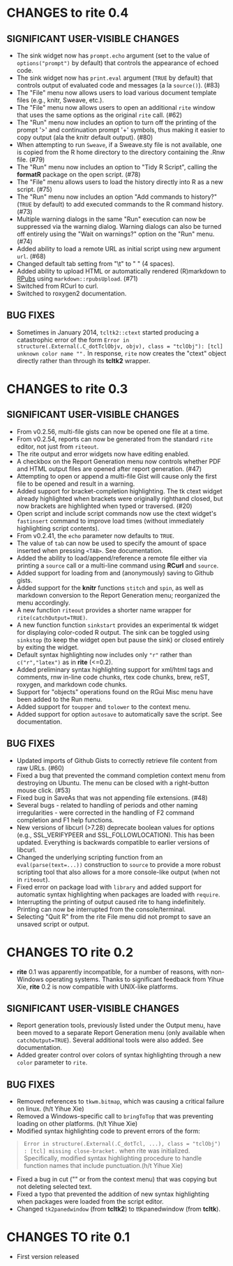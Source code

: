 # CHANGES to rite 0.4 #

## SIGNIFICANT USER-VISIBLE CHANGES ##
* The sink widget now has `prompt.echo` argument (set to the value of `options("prompt")` by default) that controls the appearance of echoed code.
* The sink widget now has `print.eval` argument (`TRUE` by default) that controls output of evaluated code and messages (a la `source()`). (#83)
* The "File" menu now allows users to load various document template files (e.g., knitr, Sweave, etc.).
* The "File" menu now allows users to open an additional `rite` window that uses the same options as the original `rite` call. (#62)
* The "Run" menu now includes an option to turn off the printing of the prompt '>' and continuation prompt '+' symbols, thus making it easier to copy output (ala the knitr default output). (#80)
* When attempting to run `Sweave`, if a Sweave.sty file is not available, one is copied from the R home directory to the directory containing the .Rnw file. (#79)
* The "Run" menu now includes an option to "Tidy R Script", calling the **formatR** package on the open script. (#78)
* The "File" menu allows users to load the history directly into R as a new script. (#75)
* The "Run" menu now includes an option "Add commands to history?" (`TRUE` by default) to add executed commands to the R command history. (#73)
* Multiple warning dialogs in the same "Run" execution can now be suppressed via the warning dialog. Warning dialogs can also be turned off entirely using the "Wait on warnings?" option on the "Run" menu. (#74)
* Added ability to load a remote URL as initial script using new argument `url`. (#68)
* Changed default tab setting from "\t" to "    " (4 spaces).
* Added ability to upload HTML or automatically rendered (R)markdown to [RPubs](https://rpubs.com/) using `markdown::rpubsUpload`. (#71)
* Switched from RCurl to curl.
* Switched to roxygen2 documentation.

## BUG FIXES ##
* Sometimes in January 2014, `tcltk2::ctext` started producing a catastrophic error of the form `Error in structure(.External(.C_dotTclObjv, objv), class = "tclObj"): [tcl] unknown color name "".` In response, `rite` now creates the "ctext" object directly rather than through its **tcltk2** wrapper.

# CHANGES to rite 0.3 #

## SIGNIFICANT USER-VISIBLE CHANGES ##
* From v0.2.56, multi-file gists can now be opened one file at a time.
* From v0.2.54, reports can now be generated from the standard `rite` editor, not just from `riteout`.
* The rite output and error widgets now have editing enabled.
* A checkbox on the Report Generation menu now controls whether PDF and HTML output files are opened after report generation. (#47)
* Attempting to open or append a multi-file Gist will cause only the first file to be opened and result in a warning.
* Added support for bracket-completion highlighting. The tk ctext widget already highlighted when brackets were originally righthand closed, but now brackets are highlighted when typed or traversed. (#20)
* Open script and include script commands now use the ctext widget's `fastinsert` command to improve load times (without immediately highlighting script contents).
* From v0.2.41, the `echo` parameter now defaults to `TRUE`.
* The value of `tab` can now be used to specify the amount of space inserted when pressing `<TAB>`. See documentation.
* Added the ability to load/append/reference a remote file either via printing a `source` call or a multi-line command using **RCurl** and `source`.
* Added support for loading from and (anonymously) saving to Github gists.
* Added support for the **knitr** functions `stitch` and `spin`, as well as markdown conversion to the Report Generation menu; reorganized the menu accordingly.
* A new function `riteout` provides a shorter name wrapper for `rite(catchOutput=TRUE)`.
* A new function function `sinkstart` provides an experimental tk widget for displaying color-coded R output. The sink can be toggled using `sinkstop` (to keep the widget open but pause the sink) or closed entirely by exiting the widget.
* Default syntax highlighting now includes only `"r"` rather than `c("r","latex")` as in **rite** (<=0.2).
* Added preliminary syntax highlighting support for xml/html tags and comments, rnw in-line code chunks, rtex code chunks, brew, reST, roxygen, and markdown code chunks.
* Support for "objects" operations found on the RGui Misc menu have been added to the Run menu.
* Added support for `toupper` and `tolower` to the context menu.
* Added support for option `autosave` to automatically save the script. See documentation.

## BUG FIXES ##
* Updated imports of Github Gists to correctly retrieve file content from raw URLs. (#60)
* Fixed a bug that prevented the command completion context menu from destroying on Ubuntu. The menu can be closed with a right-button mouse click. (#53)
* Fixed bug in SaveAs that was not appending file extensions. (#48)
* Several bugs - related to handling of periods and other naming irregularities - were corrected in the handling of F2 command completion and F1 help functions.
* New versions of libcurl (>7.28) deprecate boolean values for options (e.g., SSL_VERIFYPEER and SSL_FOLLOWLOCATION). This has been updated. Everything is backwards compatible to earlier versions of libcurl.
* Changed the underlying scripting function from an `eval(parse(text=...))` construction to `source` to provide a more robust scripting tool that also allows for a more console-like output (when not in `riteout`).
* Fixed error on package load with `library` and added support for automatic syntax highlighting when packages are loaded with `require`.
* Interrupting the printing of output caused rite to hang indefinitely. Printing can now be interrupted from the console/terminal.
* Selecting "Quit R" from the rite File menu did not prompt to save an unsaved script or output.


# CHANGES TO rite 0.2 #

* **rite** 0.1 was apparently incompatible, for a number of reasons, with non-Windows operating systems. Thanks to significant feedback from Yihue Xie, **rite** 0.2 is now compatible with UNIX-like platforms.

## SIGNIFICANT USER-VISIBLE CHANGES ##

* Report generation tools, previously listed under the Output menu, have been moved to a separate Report Generation menu (only available when `catchOutput=TRUE`). Several additional tools were also added. See documentation.
* Added greater control over colors of syntax highlighting through a new `color` parameter to `rite`.

## BUG FIXES ##

* Removed references to `tkwm.bitmap`, which was causing a critical failure on linux. (h/t Yihue Xie)
* Removed a Windows-specific call to `bringToTop` that was preventing loading on other platforms. (h/t Yihue Xie)
* Modified syntax highlighting code to prevent errors of the form:
>`Error in structure(.External(.C_dotTcl, ...), class = "tclObj") : [tcl] missing close-bracket.` when rite was initialized. Specifically, modified syntax highlighting procedure to handle function names that include punctuation.(h/t Yihue Xie)
* Fixed a bug in cut ("<Ctrl-x>" or from the context menu) that was copying but not deleting selected text.
* Fixed a typo that prevented the addition of new syntax highlighting when packages were loaded from the script editor.
* Changed `tk2panedwindow` (from **tcltk2**) to ttkpanedwindow (from **tcltk**).


# CHANGES TO rite 0.1 #

* First version released
